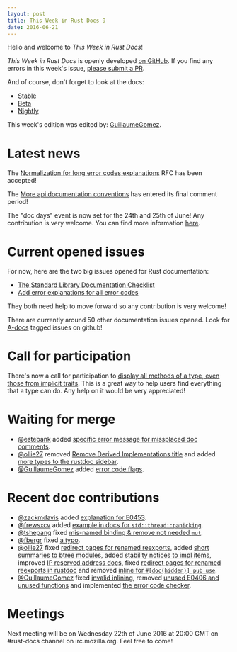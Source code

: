 ```yaml
---
layout: post
title: This Week in Rust Docs 9
date: 2016-06-21
---
```


Hello and welcome to *This Week in Rust Docs*!

*This Week in Rust Docs* is openly developed [on GitHub](https://github.com/GuillaumeGomez/this-week-in-rust-docs).
If you find any errors in this week's issue, [please submit a PR](https://github.com/GuillaumeGomez/this-week-in-rust-docs/pulls).

And of course, don't forget to look at the docs:

* [Stable](https://doc.rust-lang.org/)
* [Beta](http://doc.rust-lang.org/beta/)
* [Nightly](http://doc.rust-lang.org/nightly/)

This week's edition was edited by: [GuillaumeGomez](https://github.com/GuillaumeGomez).

# Latest news

The [Normalization for long error codes explanations](https://github.com/rust-lang/rfcs/pull/1567) RFC has been accepted!

The [More api documentation conventions](https://github.com/rust-lang/rfcs/pull/1574) has entered its final comment period!

The "doc days" event is now set for the 24th and 25th of June! Any contribution is very welcome. You can find more information [here](https://facility9.com/2016/06/announcing-rust-doc-days/).

# Current opened issues

For now, here are the two big issues opened for Rust documentation:

 * [The Standard Library Documentation Checklist](https://github.com/rust-lang/rust/issues/29329)
 * [Add error explanations for all error codes](https://github.com/rust-lang/rust/issues/32777)

They both need help to move forward so any contribution is very welcome!

There are currently around 50 other documentation issues opened. Look for [A-docs](https://github.com/rust-lang/rust/issues?q=is%3Aopen+is%3Aissue+label%3AA-docs) tagged issues on github!

# Call for participation

There's now a call for participation to [display all methods of a type, even those from implicit traits](https://github.com/rust-lang/rust/issues/33772). This is a great way to help users find everything that a type can do. Any help on it would be very appreciated!

# Waiting for merge

* [@estebank](https://github.com/estebank) added [specific error message for missplaced doc comments](https://github.com/rust-lang/rust/pull/33922).
* [@ollie27](https://github.com/ollie27) removed [Remove Derived Implementations title](https://github.com/rust-lang/rust/pull/34105) and added [more types to the rustdoc sidebar](https://github.com/rust-lang/rust/pull/34372).
* [@GuillaumeGomez](https://github.com/GuillaumeGomez) added [error code flags](https://github.com/rust-lang/rust/pull/34401).

# Recent doc contributions

* [@zackmdavis](https://github.com/zackmdavis) added [explanation for E0453](https://github.com/rust-lang/rust/pull/34242).
* [@frewsxcv](https://github.com/frewsxcv) added [example in docs for `std::thread::panicking`](https://github.com/rust-lang/rust/pull/34313).
* [@tshepang](https://github.com/tshepang) fixed [mis-named binding & remove not needed `mut`](https://github.com/rust-lang/rust/pull/34314).
* [@fbergr](https://github.com/fbergr) fixed [a typo](https://github.com/rust-lang/rust/pull/34259).
* [@ollie27](https://github.com/ollie27) fixed [redirect pages for renamed reexports](https://github.com/rust-lang/rust/pull/34245), added [short summaries to btree modules](https://github.com/rust-lang/rust/pull/34335), added [stability notices to impl items](https://github.com/rust-lang/rust/pull/34292), improved [IP reserved address docs](https://github.com/rust-lang/rust/pull/34263), fixed [redirect pages for renamed reexports in rustdoc](https://github.com/rust-lang/rust/pull/34245) and removed [inline for `#[doc(hidden)] pub use`](https://github.com/rust-lang/rust/pull/34232).
* [@GuillaumeGomez](https://github.com/GuillaumeGomez) fixed [invalid inlining](https://github.com/rust-lang/rust/pull/34234), removed [unused E0406 and unused functions](https://github.com/rust-lang/rust/pull/34342) and implemented [the error code checker](https://github.com/rust-lang/rust/pull/34186).

# Meetings

Next meeting will be on Wednesday 22th of June 2016 at 20:00 GMT on #rust-docs channel on irc.mozilla.org. Feel free to come!
